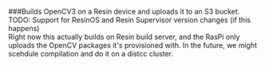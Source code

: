 ###Builds OpenCV3 on a Resin device and uploads it to an S3 bucket.  
TODO: Support for ResinOS and Resin Supervisor version changes (if this happens)  
Right now this actually builds on Resin build server, and the RasPi only uploads the OpenCV packages it's provisioned with. In the future, we might scehdule compilation and do it on a distcc cluster.
